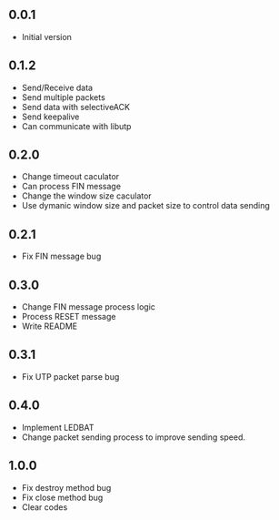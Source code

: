 ## 0.0.1

- Initial version

## 0.1.2

- Send/Receive data
- Send multiple packets
- Send data with selectiveACK
- Send keepalive
- Can communicate with libutp

## 0.2.0

- Change timeout caculator
- Can process FIN message
- Change the window size caculator
- Use dymanic window size and packet size to control data sending

## 0.2.1
- Fix FIN message bug

## 0.3.0
- Change FIN message process logic
- Process RESET message
- Write README


## 0.3.1
- Fix UTP packet parse bug

## 0.4.0
- Implement LEDBAT
- Change packet sending process to improve sending speed.

## 1.0.0
- Fix destroy method bug
- Fix close method bug
- Clear codes